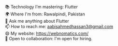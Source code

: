 📚 Technology I'm mastering: Flutter<br>
🌍 Where I'm from: Rawalpindi, Pakistan<br>
💬 Ask me anything about Flutter<br>
📫 How to reach me: aabisahmedhassan3@gmail.com<br> 
😄 My website: https://webnomatics.com/<br>
🤝 Open to collaboration: I'm open for hiring.<br>

<!---
Aabis-Ahmed-Hassan/Aabis-Ahmed-Hassan is a ✨ special ✨ repository because its `README.md` (this file) appears on your GitHub profile.
You can click the Preview link to take a look at your changes.
--->
